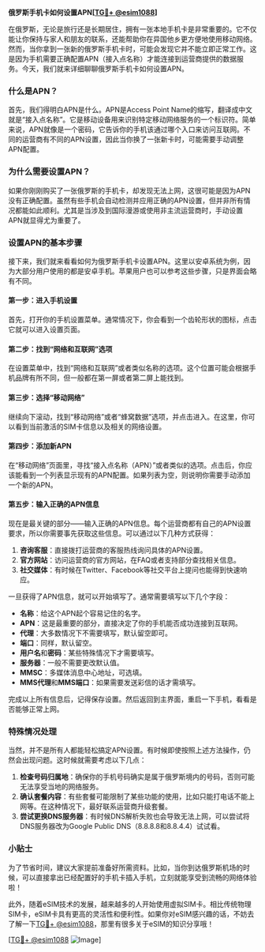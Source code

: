 **俄罗斯手机卡如何设置APN[[TG💪+ @esim1088](https://t.me/s/esim1088)]**

在俄罗斯，无论是旅行还是长期居住，拥有一张本地手机卡是非常重要的。它不仅能让你保持与家人和朋友的联系，还能帮助你在异国他乡更方便地使用移动网络。然而，当你拿到一张新的俄罗斯手机卡时，可能会发现它并不能立即正常工作。这是因为手机需要正确配置APN（接入点名称）才能连接到运营商提供的数据服务。今天，我们就来详细聊聊俄罗斯手机卡如何设置APN。

### 什么是APN？

首先，我们得明白APN是什么。APN是Access Point Name的缩写，翻译成中文就是“接入点名称”。它是移动设备用来识别特定移动网络服务的一个标识符。简单来说，APN就像是一个密码，它告诉你的手机该通过哪个入口来访问互联网。不同的运营商有不同的APN设置，因此当你换了一张新卡时，可能需要手动调整APN配置。

### 为什么需要设置APN？

如果你刚刚购买了一张俄罗斯的手机卡，却发现无法上网，这很可能是因为APN没有正确配置。虽然有些手机会自动检测并应用正确的APN设置，但并非所有情况都能如此顺利。尤其是当涉及到国际漫游或使用非主流运营商时，手动设置APN就显得尤为重要了。

### 设置APN的基本步骤

接下来，我们就来看看如何为俄罗斯手机卡设置APN。这里以安卓系统为例，因为大部分用户使用的都是安卓手机。苹果用户也可以参考这些步骤，只是界面会略有不同。

#### 第一步：进入手机设置

首先，打开你的手机设置菜单。通常情况下，你会看到一个齿轮形状的图标，点击它就可以进入设置页面。

#### 第二步：找到“网络和互联网”选项

在设置菜单中，找到“网络和互联网”或者类似名称的选项。这个位置可能会根据手机品牌有所不同，但一般都在第一屏或者第二屏上能找到。

#### 第三步：选择“移动网络”

继续向下滚动，找到“移动网络”或者“蜂窝数据”选项，并点击进入。在这里，你可以看到当前激活的SIM卡信息以及相关的网络设置。

#### 第四步：添加新APN

在“移动网络”页面里，寻找“接入点名称（APN）”或者类似的选项。点击后，你应该能看到一个列表显示现有的APN配置。如果列表为空，则说明你需要手动添加一个新的APN。

#### 第五步：输入正确的APN信息

现在是最关键的部分——输入正确的APN信息。每个运营商都有自己的APN设置要求，所以你需要事先获取这些信息。可以通过以下几种方式获得：

1. **咨询客服**：直接拨打运营商的客服热线询问具体的APN设置。
2. **官方网站**：访问运营商的官方网站，在FAQ或者支持部分查找相关信息。
3. **社交媒体**：有时候在Twitter、Facebook等社交平台上提问也能得到快速响应。

一旦获得了APN信息，就可以开始填写了。通常需要填写以下几个字段：
- **名称**：给这个APN起个容易记住的名字。
- **APN**：这是最重要的部分，直接决定了你的手机能否成功连接到互联网。
- **代理**：大多数情况下不需要填写，默认留空即可。
- **端口**：同样，默认留空。
- **用户名**和**密码**：某些特殊情况下才需要填写。
- **服务器**：一般不需要更改默认值。
- **MMSC**：多媒体消息中心地址，可选填。
- **MMS代理**和**MMS端口**：如果需要发送彩信的话才需填写。

完成以上所有信息后，记得保存设置。然后返回到主界面，重启一下手机，看看是否能够正常上网。

### 特殊情况处理

当然，并不是所有人都能轻松搞定APN设置。有时候即使按照上述方法操作，仍然会出现问题。这时候就需要考虑以下几点：

1. **检查号码归属地**：确保你的手机号码确实是属于俄罗斯境内的号码，否则可能无法享受当地的网络服务。
2. **确认套餐内容**：有些套餐可能限制了某些功能的使用，比如只能打电话不能上网等。在这种情况下，最好联系运营商升级套餐。
3. **尝试更换DNS服务器**：有时候DNS解析失败也会导致无法上网，可以尝试将DNS服务器改为Google Public DNS（8.8.8.8和8.8.4.4）试试看。

### 小贴士

为了节省时间，建议大家提前准备好所需资料。比如，当你到达俄罗斯机场的时候，可以直接拿出已经配置好的手机卡插入手机，立刻就能享受到流畅的网络体验啦！

此外，随着eSIM技术的发展，越来越多的人开始使用虚拟SIM卡。相比传统物理SIM卡，eSIM卡具有更高的灵活性和便利性。如果你对eSIM感兴趣的话，不妨去了解一下[TG💪+ @esim1088](https://t.me/s/esim1088)，那里有很多关于eSIM的知识分享哦！

[[TG💪+ @esim1088](https://t.me/s/esim1088) ![Image](https://i.postimg.cc/4NQfJmqS/Snipaste-2025-05-13-00-14-12.png)]